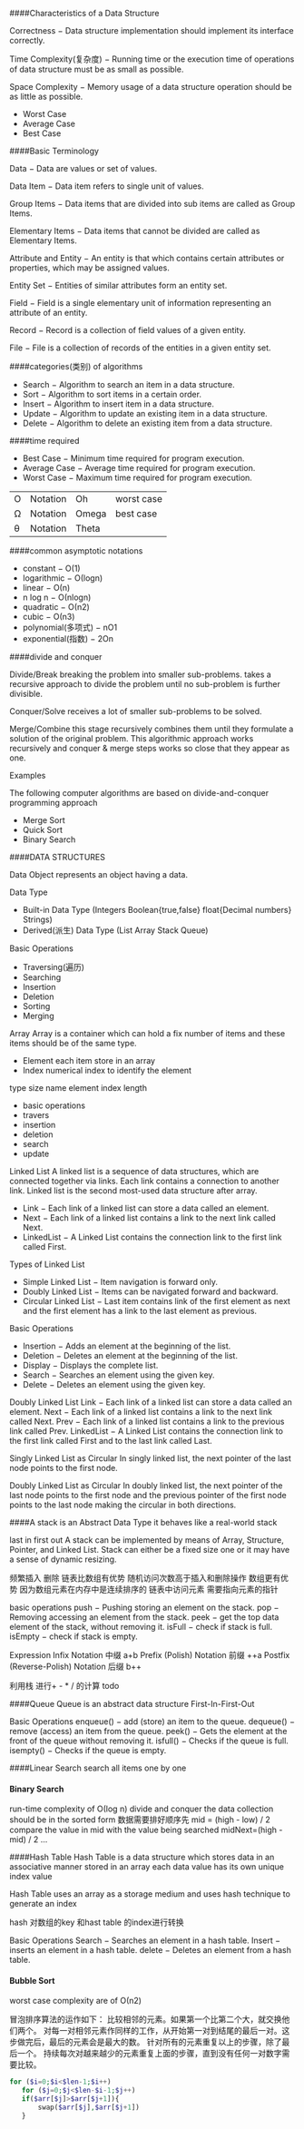 ####Characteristics of a Data Structure

Correctness − Data structure implementation should implement its interface correctly.

Time Complexity(复杂度) − Running time or the execution time of operations of data structure must be as small as possible.

Space Complexity − Memory usage of a data structure operation should be as little as possible.

* Worst Case
* Average Case 
* Best Case

####Basic Terminology

Data − Data are values or set of values.

Data Item − Data item refers to single unit of values.

Group Items − Data items that are divided into sub items are called as Group Items.

Elementary Items − Data items that cannot be divided are called as Elementary Items.

Attribute and Entity − An entity is that which contains certain attributes or properties, which may be assigned values.

Entity Set − Entities of similar attributes form an entity set.

Field − Field is a single elementary unit of information representing an attribute of an entity.

Record − Record is a collection of field values of a given entity.

File − File is a collection of records of the entities in a given entity set.

####categories(类别) of algorithms 

* Search − Algorithm to search an item in a data structure.
* Sort − Algorithm to sort items in a certain order.
* Insert − Algorithm to insert item in a data structure.
* Update − Algorithm to update an existing item in a data structure.
* Delete − Algorithm to delete an existing item from a data structure.

####time required 
* Best Case − Minimum time required for program execution.
* Average Case − Average time required for program execution.
* Worst Case − Maximum time required for program execution.


| | | | |
| --- | --- | --- |  ---|
|Ο | Notation | Oh | worst case |
|Ω | Notation | Omega | best case|
|θ | Notation  | Theta | |

####common asymptotic notations
* constant	−	Ο(1)
* logarithmic	−	Ο(logn)
* linear	−	Ο(n)
* n log n	−	Ο(nlogn)
* quadratic	−	Ο(n2)
* cubic	−	Ο(n3)
* polynomial(多项式)	−	nΟ1
* exponential(指数)	−	2Οn

####divide and conquer

Divide/Break
breaking the problem into smaller sub-problems.
takes a recursive approach to divide the problem until no sub-problem is further divisible. 

Conquer/Solve
receives a lot of smaller sub-problems to be solved. 

Merge/Combine
this stage recursively combines them until they formulate a solution of the original problem. 
This algorithmic approach works recursively and conquer & merge steps works so close that they appear as one.

Examples

The following computer algorithms are based on divide-and-conquer programming approach 
* Merge Sort
* Quick Sort
* Binary Search

####DATA STRUCTURES

Data Object represents an object having a data.

Data Type
* Built-in Data Type  (Integers Boolean{true,false} float{Decimal numbers} Strings)
* Derived(派生) Data Type (List Array Stack Queue)

Basic Operations
* Traversing(遍历)
* Searching
* Insertion
* Deletion
* Sorting
* Merging

Array
Array is a container which can hold a fix number of items and these items should be of the same type.
* Element  each item store in an array 
* Index numerical index  to identify the element 

type size name element index length

* basic operations
* travers
* insertion
* deletion
* search
* update

Linked List
A linked list is a sequence of data structures, which are connected together via links.
Each link contains a connection to another link.
Linked list is the second most-used data structure after array.

* Link − Each link of a linked list can store a data called an element.
* Next − Each link of a linked list contains a link to the next link called Next.
* LinkedList − A Linked List contains the connection link to the first link called First.

Types of Linked List
* Simple Linked List − Item navigation is forward only.
* Doubly Linked List − Items can be navigated forward and backward.
* Circular Linked List − Last item contains link of the first element as next and the first element has a link to the last element as previous.

Basic Operations
* Insertion − Adds an element at the beginning of the list.
* Deletion − Deletes an element at the beginning of the list.
* Display − Displays the complete list.
* Search − Searches an element using the given key.
* Delete − Deletes an element using the given key.

Doubly Linked List 
Link − Each link of a linked list can store a data called an element.
Next − Each link of a linked list contains a link to the next link called Next.
Prev − Each link of a linked list contains a link to the previous link called Prev.
LinkedList − A Linked List contains the connection link to the first link called First and to the last link called Last.

Singly Linked List as Circular
In singly linked list, the next pointer of the last node points to the first node.

Doubly Linked List as Circular
In doubly linked list, the next pointer of the last node points to the first node and the previous pointer of the first node points to the last node making the circular in both directions.


####A stack is an Abstract Data Type
 it behaves like a real-world stack
 
 last in first out
 A stack can be implemented by means of Array, Structure, Pointer, and Linked List. 
 Stack can either be a fixed size one or it may have a sense of dynamic resizing.
 
 频繁插入 删除 链表比数组有优势
 随机访问次数高于插入和删除操作 数组更有优势 因为数组元素在内存中是连续排序的 链表中访问元素 需要指向元素的指针
 
 basic operations
 push − Pushing storing an element on the stack.
 pop − Removing accessing an element from the stack.
 peek − get the top data element of the stack, without removing it.
 isFull − check if stack is full.
 isEmpty − check if stack is empty.
 
 Expression 
 Infix Notation 中缀 a+b
 Prefix (Polish) Notation 前缀 ++a
 Postfix (Reverse-Polish) Notation 后缀 b++
 
 利用栈 进行+ - * / 的计算 todo
 
 ####Queue
 Queue is an abstract data structure
 First-In-First-Out
 
 Basic Operations
 enqueue() − add (store) an item to the queue.
 dequeue() − remove (access) an item from the queue.
 peek() − Gets the element at the front of the queue without removing it.
 isfull() − Checks if the queue is full.
 isempty() − Checks if the queue is empty.
 
 ####Linear Search
  search  all items one by one
  
  
 #### Binary Search
 run-time complexity of Ο(log n)
 divide and conquer
 the data collection should be in the sorted form  数据需要排好顺序先
 mid = (high - low) / 2
 compare the value in mid with the value being searched
 midNext=(high - mid) / 2
 ...
 
 ####Hash Table
 Hash Table is a data structure which stores data in an associative manner
  stored in an array
  each data value has its own unique index value
  
  Hash Table uses an array as a storage medium 
  and 
  uses hash technique to generate an index
  
  hash 对数组的key 和hast table 的index进行转换
  
  Basic Operations
  Search − Searches an element in a hash table.
  Insert − inserts an element in a hash table.
  delete − Deletes an element from a hash table.
  
  #### Bubble Sort
   worst case complexity are of Ο(n2) 
   
 冒泡排序算法的运作如下：
 比较相邻的元素。如果第一个比第二个大，就交换他们两个。
 对每一对相邻元素作同样的工作，从开始第一对到结尾的最后一对。这步做完后，最后的元素会是最大的数。
 针对所有的元素重复以上的步骤，除了最后一个。
 持续每次对越来越少的元素重复上面的步骤，直到没有任何一对数字需要比较。
 
 ```php
 for ($i=0;$i<$len-1;$i++)
    for ($j=0;$j<$len-$i-1;$j++)
    if($arr[$j]>$arr[$j+1]){
        swap($arr[$j],$arr[$j+1])
    }
 ```
 
 
 
 
 
 
 
 
 
 
 







